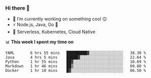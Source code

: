### Hi there 👋

<!--
**nodejh/nodejh** is a ✨ _special_ ✨ repository because its `README.md` (this file) appears on your GitHub profile.

Here are some ideas to get you started:

- 🔭 I’m currently working on ...
- 🌱 I’m currently learning ...
- 👯 I’m looking to collaborate on ...
- 🤔 I’m looking for help with ...
- 💬 Ask me about ...
- 📫 How to reach me: ...
- 😄 Pronouns: ...
- ⚡ Fun fact: ...
-->

- 🔭 I’m currently working on something cool :wink:
- ⚡ Node.js, Java, Go :thought_balloon:
- 🤖 Serverless, Kubernetes, Cloud Native

📊 **This week I spent my time on**

<!--START_SECTION:waka-->
```text
YAML       6 hrs 55 mins   █████████▓░░░░░░░░░░░░░░░   38.30 % 
Java       4 hrs 5 mins    █████▓░░░░░░░░░░░░░░░░░░░   22.64 % 
Python     1 hr 55 mins    ██▓░░░░░░░░░░░░░░░░░░░░░░   10.69 % 
Markdown   1 hr 46 mins    ██▒░░░░░░░░░░░░░░░░░░░░░░   09.80 % 
Docker     1 hr 10 mins    █▓░░░░░░░░░░░░░░░░░░░░░░░   06.50 % 
```
<!--END_SECTION:waka-->


<!--
:traffic_light: **Visitors**

![visitors](https://visitor-badge.glitch.me/badge?page_id=nodejh.nodejh)
-->
